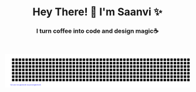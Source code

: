 <h1 align="center">Hey There! 👋 I'm Saanvi ✨</h1>
<h3 align="center">I turn coffee into code and design magic☕️</h3>
<br>
<p align="center">
    <img src="https://github.com/sviivii/sviivii/blob/main/gitartwork.svg" />
</p>   
